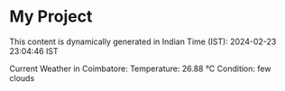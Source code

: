 # My Project

This content is dynamically generated in Indian Time (IST): 2024-02-23 23:04:46 IST


Current Weather in Coimbatore:
Temperature: 26.88 °C
Condition: few clouds
